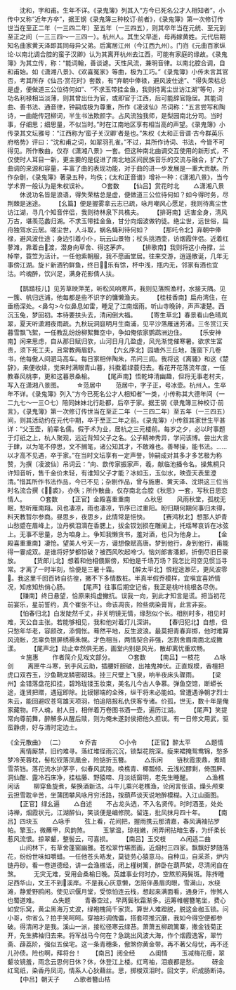<!-- { "loadSidebar": true } -->
　　沈和，字和甫。生年不详。《录鬼簿》列其入“方今已死名公才人相知者”，小传中又称“近年方卒”，据王钢《录鬼簿三种校订·前者》，《录鬼簿》第一次修订传世当在至正二年（一三四二年）至五年（一三四五），则其卒年当在元统、至元到至正之间（一三三四～一三四一）。杭州人。其生父早逝，母再嫁黄姓。元代后期知名曲家黄天泽即其同母异父弟。后寓居江州（今江西九州）。门岿《元曲百家纵论·以南北调合腔的蛮子汉卿》认为其离开杭州去江西，可能有家庭的缘故。《录鬼簿》为其立传，称：“能词翰，善谈谑。天性风流，兼明音律。以南北腔合调，自和甫始。如《潇湘八景》、《欢喜冤家》等曲，极为工巧。”《录鬼簿》小传未言其官否，考其所存《仙吕·赏花时》套数，有“弃朝中俸禄，避风波仕途”、“得失荣枯总是虚，便做道三公位待何如”、“不求玉带挂金鱼，我则待离尘世访江湖”等句，对功名利禄相当淡薄，则其曾出仕为官，或即官于江西，后可能辞官隐居。其能词曲、善书法、通音律，钟嗣成极为尊重，所作《凌波仙》吊词称：“五言尝写和陶诗，一曲能传冠柳词，半生书法欺颜字。占风流独我师，是梨园南北分司。当时事，仔细思；细思量，不似当时。”时在江南地区享有相当高的声望。《录鬼簿》小传录其文坛雅号：“江西称为‘蛮子关汉卿’者是也。”朱权《太和正音谱·古今群英乐府格势》评曰：“沈和甫之词，如翠羽孔雀。”不过，其所作诗词、书法，今皆不可得见。所作散曲，仅存《潇湘八景》一套。但这种南北曲调交互使用的新形式，不仅使时人耳目一新，更主要的是促进了南北地区间民族音乐的交流与融合，扩大了曲调的来源和容量，丰富了曲的表现功能，对于曲的进一步发展是一重大贡献。所作杂剧，《录鬼簿》著录五种，均佚；《太和正音谱》增补一种：《潇湘八景》，当今学术界一般认为是朱权误补。
　　○套数
　　【仙吕】赏花时北
　　△潇湘八景
　　休说功名皆是浪语，得失荣枯总是虚，便做道三公位待何如？如今得时务，尽荆棘是迷途。
　　【幺篇】便是握雾拿云志已疏，咏月嘲风心愿足，我则待离尘世访江湖，寻几个知音伴侣，我则待林泉下共樵夫。
　　【排哥南】远害全身，清风万古，堪羡范蠡归湖。不求玉带挂金鱼，甘分向烟波做钓徒。绝尘世，远世俗，扁舟独驾水云居。嗟尘世，人斗取，蜗名蝇利待何如？
　　【那吒令北】弃朝中俸禄，避风波仕途；身边引着小仆，玩云山景物；杖头挑酒壶，访烟霞伴侣。近着红蓼滩，靠着白渡，潜身向草舍、得这茅庐。
　　【排歌南】我则将这小舟撑，兰棹举，蓑笠为活计。一任他紫朝服，我不愿画堂居。往来交游，逍遥散诞，几年无事傍江湖。旋ド新酒钓鲜鱼，终日乐有馀，杯中浅，瓶内无，邻家有酒也宜沽。吟魂醉，饮兴足，满身花影倩人扶。

　　【鹊踏枝儿】见芳草映萍芜，听松风响寒芦，我则见落照渔村，水接天隅。见一簇、帆归远浦，他每都是些不识字的慵懒渔夫。
　　【桂枝香南】扁舟湾住，在垂杨深处。<鼻勾>々似鼻息如雷，睡足了江南烟雨。听山寺晚钟，声声凄楚。西沉玉兔，梦回初。本待要扶头去，清闲倒大福。
　　【寄生草北】春景看山色晴岚翠，夏天听潇湘夜雨疏。九秋玩洞庭明月生南浦，见平沙落雁迷芳渚。三冬赏江天暮雪飘飞絮，一任教乱纷纷柳絮舞空中，争如俺侬家鹦鹉洲边住。
　　【乐安神南】闲来思虑，自从那日赋归欤，山河日月几盈虚，风光渐觉催寒暑。欲求生富贵，须下死工夫，且常教两眉舒。
　　【六幺序北】园塘外三丘地，篷窗下几卷书，他每傲人间驷马高车。每日家相伴陶朱，吊问三闾。我将这《离骚》和这《楚辞》，来便收续，觉来时满眼青山暮，抖擞着绿蓑归去。看花开花落流年度，一任教春风桃李，更和这暮景桑榆。
　　【尾声南】悟乾坤清幽趣，但将无事老村夫，写入在潇湘八景图。
　　☆范居中
　　范居中，字子正，号冰壶。杭州人。生卒年不详。《录鬼簿》列入“方今已死名公才人相知者”一类，小传称其大德年间（一二九七～一三○七）陪同妹妹北行赴都，后卒于家。据王钢《录鬼簿三种校订·前言》，《录鬼簿》第一次修订传世当在至正二年（一三四二年）至五年（一三四五）间，则其活动约在元代中期，卒于至正二年之前。《录鬼簿》小传叙其家世生平甚详：“父玉壶，前辈名儒。假于术为业，居杭之三元楼前。每岁之夕，必以时事题于灯纸之上，杭人聚观，远近背知父子之名。公子精神秀异，学问该博。尝出大言于肆，以为笔不停思，文不搁笔，诸公知其才，不敢难也。善琴操，能书法。……以才高不见遇，卒于家。”在当时文坛享有一定声誉，钟嗣成对其多才多艺极为称赞，为撰〔凌波仙〕吊词云：“向、歆传家振家声，羲，献临池播令名。操焦桐只许知音听，售千金价未轻，有谁知父子才能？冰如玉，玉似水，映壶天表里澄清。”惜其所作书法作品，今已不见；杂剧作品，曾与施惠、黄天泽、沈珙这三位当时名流合撰《裘》，亦佚；所作散曲，仅存南北合腔《秋思》一套，写秋日思恋情人。
　　○套数
　　【正官】金殿喜重重南
　　△秋思
　　风雨秋堂，孤枕无眠，愁听雁南翔。风也凄凉，雨也凄凉，节序已过重阳。盼归期何期何事归未得，料天教暂尔参商。昼思乡，夜思乡，此情常是悒怏。
　　【赛鸿秋北】想那人妒青山愁蹙在眉峰上，泣丹枫泪滴在香腮上，拔金钗划损在雕阑上，托瑶琴哀诉在冰弦上。无事不思量，总为咱身上。争知我懒贪书，羞对酒，也只为他身上。
　　【金殿喜重重南】凄怆。望美人兮天一方，谩想像赋高唐。梦到他行，身到他行，甫能得一霎成双。是谁将好梦都惊破？被西风吹起啼づ。恼刘郎害潘郎，折倒尽旧日豪放。
　　【货郎儿北】想着和他相偎厮傍，知他是千场万场？我怎比司空见惯当寻常。才离了一时半刻，恰便是三暑十霜。
　　【醉太平北】恨程途渺茫，更风波零。我这里千回百转自彷徨，撇不下多情数桩。半真半假乔模样，宜嗔宜喜娇情况，知疼知热俏心肠。
　　【尾声】往事后期空记省，我正是桃叶桃根各尽伤。
　　【赚南】终日悬望，恰原来捣虚撇抗。误我一向，到此才知言是谎。把当初花前宴乐，星前誓约，真个崔张不让。命该凋丧，险些病染膏肓，此言非妄。
　　【怕春归北】白发陡然千丈，非关明镜无情，缘愁似个长。相别时多，相见时难，天公自主张。若能够相见，我和他对着灯儿深讲。
　　【春归犯北】自想，但只愁年华老，容颜改，添惆怅。蓦然平地，反生波浪。最莫把青春弃掷，他时难算风流帐，怎辜负银屏绣褥朱幌。才色相当，两情契合非强，怎割舍眉南面北成撇漾。
　　【尾声北】动止幸然俱无恙，画堂内别是风光，散却离忧重欢畅。
　　☆施惠
　　作者简介见戏文部分。
　　○套数
　　【南吕】一枝花
　　△咏剑
　　离匣牛斗寒，到手风云助，插腰奸胆破，出袖鬼神伏。正直规模，香檀把虎口双吞玉，沙鱼鞘龙鳞密砌珠。挂三尺壁上飞泉，响半夜床头骤雨。
　　【梁州】金错落盘花扣挂，碧玲珑镂玉妆束，美名儿今古人争慕。弹鱼空馆，断蟒长途，逢贤把赠，遇寇即除。比镆铘端的全殊，纵干将未必能如。曾遭遇诤朝才烈士朱云，能回避叹苍穹雄天项羽，怕追陪报私仇侠客专诸。价孤，世无，数十年是俺家藏物。吓人魂，射人目，相伴着万卷图书酒一壶，遍历江湖。
　　【尾声】笑提常向尊前舞，醉解多从醒后赎，则为俺未遂封侯把他久担误。有一日修文用武，驱蛮静虏，好与清时定边土。



《全元散曲》 （二） 
　　☆乔吉
　
　　○小令
　　【正官】醉太平
　　△题情
　　离情厮禁，旧约难寻。落红堆径雨沉沉，锁梨花院深。瘦来裙掩鸳鸯锦，愁多梦冷芙蓉枕，髻松钗落凤凰金，险掂折玉簪。
　　△乐闲
　　链秋霞汞鼎，煮晴雪茶铛。落花流水护茅亭，似春风武陵。唤樵青、椰瓢倾、云浅松醪剩，倚围屏、洞仙酣、露冷石床净，挂枯藤、野猿啼、月淡纸窗明，老先生睡醒。
　　△渔樵闲话
　　柳穿鱼旋煮，柴换酒新沽。斗牛儿乘兴老樵渔，论闲言伥语。燥头颅束云担雪耽辛苦，坐蒲团攀风咏月穷活路，按葫芦谈天说地醉模糊。入江山画图。
　　【正官】绿幺遍
　　△自述
　　不占龙头选，不入名贤传。时时酒圣，处处诗禅，烟霞状元，江湖醉仙，笑谈便是编修院。留连，批风抹月四十年。
　　【南吕】四块玉
　　△咏手
　　弦上看，花间把，握雨携云那清嘉，春风满袖拈罗帕。擎玉，微蘸甲，风韵煞。
　　玉掌温，琼枝嫩，闲弄闲拈暗生春，为纤柔长惹风流恨。掠翠颦，整髻云，可喜损。
　　【南吕】玉交枝
　　△闲适二曲
　　山间林下，有草舍蓬窗幽雅。苍松翠竹堪图画，近烟村三四家。飘飘好梦随落花，纷纷世味如嚼蜡。一任他苍头皓发，莫徒劳心猿意马。自种瓜，自采茶，炉内链丹砂。看一卷道德经，讲一会渔樵话，闭上槿树篱，醉卧在葫芦架，尽清闲自在煞。
　　无灾无难，受用会桑榆日晚。英雄事业何时办，空熬煎两鬓斑。陈抟睡足西华山，文王不到溪岸。不是我心灰意懒，怎陪伴愚眉肉眼，雪满山，水绕滩，静爱野鸥闲。使见识偃月堂，受惊怕连云栈，想起来满面看，通身汗，惨煞人也蜀道难。
　　△失题
　　青春空过，早两鬓秋霜渐多。运筹帷幄簪笔坐，费心如安乐窝，黄尘黑海万丈波，绿袍槐简千家货。算世人难蹬脱，脱这金枷玉锁。问小哥，你省么？拍手笑呵呵。穿袖衫调傀儡，搭套项推沉磨，我如今得空便都参破。得清闲才是我。溪山一派，接松径寒云绿苔。萧萧五柳疏篱寨，撒金钱菊正开，先生拂袖归去来。将军战马今何在？急跳出风波大海，作个烟霞逸客，翠竹斋、薜荔阶，强似五侯宅。这一条青穗条，傲煞你黄金带。再不著父母忧，再不还儿孙债。险也啊，拜将台！
　　【南吕】阅全经
　　△闺情
　　玉减梅花瘦，翠颦妆镜羞，雨念云思何日休？休，休登江上楼。红弯袖，泪痕都是愁。
　　砑金红鸾纸，染香丹凤词，情系人心狄藉丝。思，掷梭双泪时。回文字，织成肠断诗。
　　【中吕】朝天子
　　△歌者簪山桔
